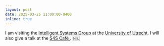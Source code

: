 ```yaml
---
layout: post
date: 2025-03-25 11:00:00-0400
inline: true
---
```


I am visiting the [Intelligent Systems Group](https://www.uu.nl/en/research/ai-data-science/intelligent-systems) at the [University of Utrecht](https://www.uu.nl/en). I will also give a talk at the [S4S Cafè ](https://www.uu.nl/en/events/s4s-cafe-sustainability-for-ai). :netherlands:
